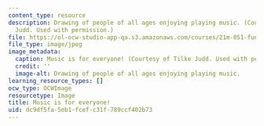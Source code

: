 ```yaml
---
content_type: resource
description: Drawing of people of all ages enjoying playing music. (Courtesy of Tilke
  Judd. Used with permission.)
file: https://ol-ocw-studio-app-qa.s3.amazonaws.com/courses/21m-051-fundamentals-of-music-spring-2007/dc9df5fa5eb1fcefc31f789ccf402b73_21m-051s07.jpg
file_type: image/jpeg
image_metadata:
  caption: Music is for everyone! (Courtesy of Tilke Judd. Used with permission.)
  credit: ''
  image-alt: Drawing of people of all ages enjoying playing music.
learning_resource_types: []
ocw_type: OCWImage
resourcetype: Image
title: Music is for everyone!
uid: dc9df5fa-5eb1-fcef-c31f-789ccf402b73
---
```

